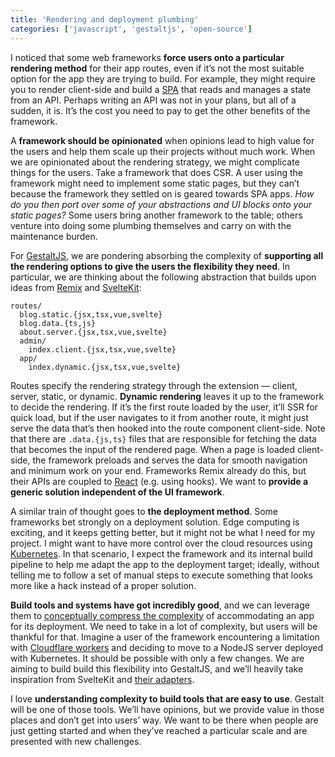 ```yaml
---
title: 'Rendering and deployment plumbing'
categories: ['javascript', 'gestaltjs', 'open-source']
---
```


I noticed that some web frameworks **force users onto a particular rendering method** for their app routes, even if it’s not the most suitable option for the app they are trying to build. For example, they might require you to render client-side and build a [SPA](https://en.wikipedia.org/wiki/Single-page_application) that reads and manages a state from an API. Perhaps writing an API was not in your plans, but all of a sudden, it is. It’s the cost you need to pay to get the other benefits of the framework.

A **framework should be opinionated** when opinions lead to high value for the users and help them scale up their projects without much work. When we are opinionated about the rendering strategy, we might complicate things for the users. Take a framework that does CSR. A user using the framework might need to implement some static pages, but they can’t because the framework they settled on is geared towards SPA apps. *How do you then port over some of your abstractions and UI blocks onto your static pages?* Some users bring another framework to the table; others venture into doing some plumbing themselves and carry on with the maintenance burden.

For [GestaltJS](https://github.com/gestaltjs), we are pondering absorbing the complexity of **supporting all the rendering options to give the users the flexibility they need**. In particular, we are thinking about the following abstraction that builds upon ideas from [Remix](https://remix.run/) and [SvelteKit](https://kit.svelte.dev/):

```
routes/
  blog.static.{jsx,tsx,vue,svelte}
  blog.data.{ts,js}
  about.server.{jsx,tsx,vue,svelte}
  admin/
    index.client.{jsx,tsx,vue,svelte}
  app/
    index.dynamic.{jsx,tsx,vue,svelte}
```

Routes specify the rendering strategy through the extension — client, server, static, or dynamic. **Dynamic rendering** leaves it up to the framework to decide the rendering. If it’s the first route loaded by the user, it’ll SSR for quick load, but if the user navigates to it from another route, it might just serve the data that’s then hooked into the route component client-side. Note that there are `.data.{js,ts}` files that are responsible for fetching the data that becomes the input of the rendered page. When a page is loaded client-side, the framework preloads and serves the data for smooth navigation and minimum work on your end. Frameworks Remix already do this, but their APIs are coupled to [React](https://reactjs.org/) (e.g. using hooks). We want to **provide a generic solution independent of the UI framework**.

A similar train of thought goes to **the deployment method**. Some frameworks bet strongly on a deployment solution. Edge computing is exciting, and it keeps getting better, but it might not be what I need for my project. I might want to have more control over the cloud resources using [Kubernetes](https://kubernetes.io/). In that scenario, I expect the framework and its internal build pipeline to help me adapt the app to the deployment target; ideally, without telling me to follow a set of manual steps to execute something that looks more like a hack instead of a proper solution.

**Build tools and systems have got incredibly good**, 
and we can leverage them to [conceptually compress the complexity](https://m.signalvnoise.com/conceptual-compression-means-beginners-dont-need-to-know-sql-hallelujah/) of accommodating an app for its deployment. 
We need to take in a lot of complexity, but users will be thankful for that. 
Imagine a user of the framework encountering a limitation with [Cloudflare workers](https://workers.cloudflare.com/) and deciding to move to a NodeJS server deployed with Kubernetes. It should be possible with only a few changes. 
We are aiming to build build this flexibility into GestaltJS, 
and we’ll heavily take inspiration from SvelteKit and [their adapters](https://kit.svelte.dev/docs/adapters#community-adapters).

I love **understanding complexity to build tools that are easy to use**. 
Gestalt will be one of those tools. 
We’ll have opinions, but we provide value in those places and don’t get into users’ way. 
We want to be there when people are just getting started and when they’ve reached a particular scale and are presented with new challenges.
